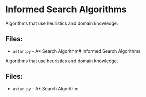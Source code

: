 # Informed Search Algorithms

Algorithms that use heuristics and domain knowledge.

## Files:
- `astar.py` - A* Search Algorithm# Informed Search Algorithms

Algorithms that use heuristics and domain knowledge.

## Files:
- `astar.py` - A* Search Algorithm
